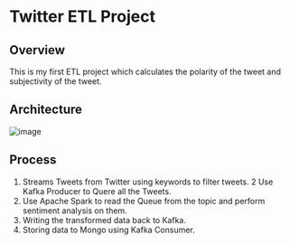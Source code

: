# Twitter ETL Project
## Overview
This is my first ETL project which calculates the polarity of the tweet and subjectivity of the tweet. 
## Architecture
![image](https://user-images.githubusercontent.com/32141306/162854910-5a62bd33-b86c-45a9-b9e0-df12400528c8.png)
## Process
1. Streams Tweets from Twitter using keywords to filter tweets.
2 Use Kafka Producer to Quere all the Tweets.
3. Use Apache Spark to read the Queue from the topic and perform sentiment analysis on them. 
4. Writing the transformed data back to Kafka. 
5. Storing data to Mongo using Kafka Consumer.




